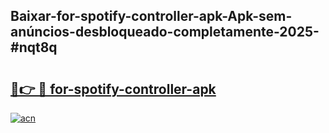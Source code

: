 ## Baixar-for-spotify-controller-apk-Apk-sem-anúncios-desbloqueado-completamente-2025-#nqt8q

# <h2><a href="https://ainizakaria.my?title=for-spotify-controller-apk&ref=20M">🔗👉 🔴 for-spotify-controller-apk</a></h2>

[![acn](https://github.com/user-attachments/assets/0f9c940e-d8b0-45ae-aac7-cd30a18b3e1c)](https://ainizakaria.my?title=for-spotify-controller-apk&ref=20M)

